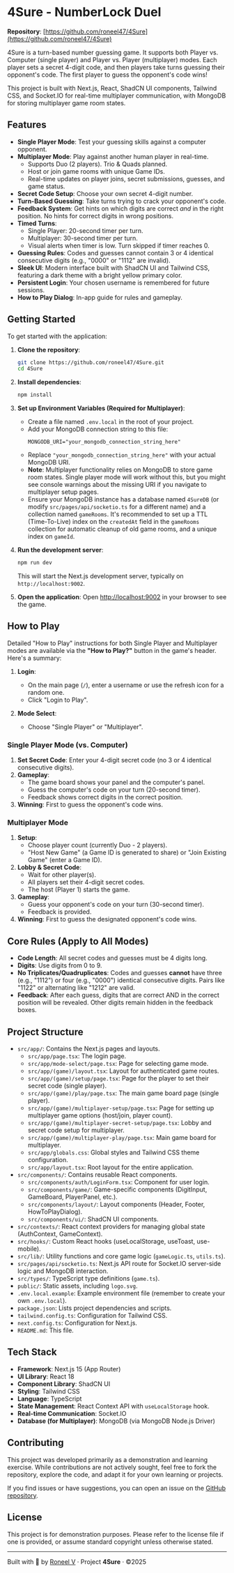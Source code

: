 # 4Sure - NumberLock Duel

**Repository**: [https://github.com/roneel47/4Sure](https://github.com/roneel47/4Sure)

4Sure is a turn-based number guessing game. It supports both Player vs. Computer (single player) and Player vs. Player (multiplayer) modes. Each player sets a secret 4-digit code, and then players take turns guessing their opponent's code. The first player to guess the opponent's code wins!

This project is built with Next.js, React, ShadCN UI components, Tailwind CSS, and Socket.IO for real-time multiplayer communication, with MongoDB for storing multiplayer game room states.

## Features

*   **Single Player Mode**: Test your guessing skills against a computer opponent.
*   **Multiplayer Mode**: Play against another human player in real-time.
    *   Supports Duo (2 players). Trio & Quads planned.
    *   Host or join game rooms with unique Game IDs.
    *   Real-time updates on player joins, secret submissions, guesses, and game status.
*   **Secret Code Setup**: Choose your own secret 4-digit number.
*   **Turn-Based Guessing**: Take turns trying to crack your opponent's code.
*   **Feedback System**: Get hints on which digits are correct *and* in the right position. No hints for correct digits in wrong positions.
*   **Timed Turns**:
    *   Single Player: 20-second timer per turn.
    *   Multiplayer: 30-second timer per turn.
    *   Visual alerts when timer is low. Turn skipped if timer reaches 0.
*   **Guessing Rules**: Codes and guesses cannot contain 3 or 4 identical consecutive digits (e.g., "0000" or "1112" are invalid).
*   **Sleek UI**: Modern interface built with ShadCN UI and Tailwind CSS, featuring a dark theme with a bright yellow primary color.
*   **Persistent Login**: Your chosen username is remembered for future sessions.
*   **How to Play Dialog**: In-app guide for rules and gameplay.

## Getting Started

To get started with the application:

1.  **Clone the repository**:
    ```bash
    git clone https://github.com/roneel47/4Sure.git
    cd 4Sure
    ```

2.  **Install dependencies**:
    ```bash
    npm install
    ```

3.  **Set up Environment Variables (Required for Multiplayer)**:
    *   Create a file named `.env.local` in the root of your project.
    *   Add your MongoDB connection string to this file:
        ```env
        MONGODB_URI="your_mongodb_connection_string_here"
        ```
    *   Replace `"your_mongodb_connection_string_here"` with your actual MongoDB URI.
    *   **Note**: Multiplayer functionality relies on MongoDB to store game room states. Single player mode will work without this, but you might see console warnings about the missing URI if you navigate to multiplayer setup pages.
    *   Ensure your MongoDB instance has a database named `4SureDB` (or modify `src/pages/api/socketio.ts` for a different name) and a collection named `gameRooms`. It's recommended to set up a TTL (Time-To-Live) index on the `createdAt` field in the `gameRooms` collection for automatic cleanup of old game rooms, and a unique index on `gameId`.

4.  **Run the development server**:
    ```bash
    npm run dev
    ```
    This will start the Next.js development server, typically on `http://localhost:9002`.

5.  **Open the application**:
    Open [http://localhost:9002](http://localhost:9002) in your browser to see the game.

## How to Play

Detailed "How to Play" instructions for both Single Player and Multiplayer modes are available via the **"How to Play?"** button in the game's header. Here's a summary:

1.  **Login**:
    *   On the main page (`/`), enter a username or use the refresh icon for a random one.
    *   Click "Login to Play".

2.  **Mode Select**:
    *   Choose "Single Player" or "Multiplayer".

### Single Player Mode (vs. Computer)
1.  **Set Secret Code**: Enter your 4-digit secret code (no 3 or 4 identical consecutive digits).
2.  **Gameplay**:
    *   The game board shows your panel and the computer's panel.
    *   Guess the computer's code on your turn (20-second timer).
    *   Feedback shows correct digits in the correct position.
3.  **Winning**: First to guess the opponent's code wins.

### Multiplayer Mode
1.  **Setup**:
    *   Choose player count (currently Duo - 2 players).
    *   "Host New Game" (a Game ID is generated to share) or "Join Existing Game" (enter a Game ID).
2.  **Lobby & Secret Code**:
    *   Wait for other player(s).
    *   All players set their 4-digit secret codes.
    *   The host (Player 1) starts the game.
3.  **Gameplay**:
    *   Guess your opponent's code on your turn (30-second timer).
    *   Feedback is provided.
4.  **Winning**: First to guess the designated opponent's code wins.

## Core Rules (Apply to All Modes)

*   **Code Length**: All secret codes and guesses must be 4 digits long.
*   **Digits**: Use digits from 0 to 9.
*   **No Triplicates/Quadruplicates**: Codes and guesses **cannot** have three (e.g., "1112") or four (e.g., "0000") identical consecutive digits. Pairs like "1122" or alternating like "1212" are valid.
*   **Feedback**: After each guess, digits that are correct AND in the correct position will be revealed. Other digits remain hidden in the feedback boxes.

## Project Structure

*   `src/app/`: Contains the Next.js pages and layouts.
    *   `src/app/page.tsx`: The login page.
    *   `src/app/mode-select/page.tsx`: Page for selecting game mode.
    *   `src/app/(game)/layout.tsx`: Layout for authenticated game routes.
    *   `src/app/(game)/setup/page.tsx`: Page for the player to set their secret code (single player).
    *   `src/app/(game)/play/page.tsx`: The main game board page (single player).
    *   `src/app/(game)/multiplayer-setup/page.tsx`: Page for setting up multiplayer game options (host/join, player count).
    *   `src/app/(game)/multiplayer-secret-setup/page.tsx`: Lobby and secret code setup for multiplayer.
    *   `src/app/(game)/multiplayer-play/page.tsx`: Main game board for multiplayer.
    *   `src/app/globals.css`: Global styles and Tailwind CSS theme configuration.
    *   `src/app/layout.tsx`: Root layout for the entire application.
*   `src/components/`: Contains reusable React components.
    *   `src/components/auth/LoginForm.tsx`: Component for user login.
    *   `src/components/game/`: Game-specific components (DigitInput, GameBoard, PlayerPanel, etc.).
    *   `src/components/layout/`: Layout components (Header, Footer, HowToPlayDialog).
    *   `src/components/ui/`: ShadCN UI components.
*   `src/contexts/`: React context providers for managing global state (AuthContext, GameContext).
*   `src/hooks/`: Custom React hooks (useLocalStorage, useToast, use-mobile).
*   `src/lib/`: Utility functions and core game logic (`gameLogic.ts`, `utils.ts`).
*   `src/pages/api/socketio.ts`: Next.js API route for Socket.IO server-side logic and MongoDB interaction.
*   `src/types/`: TypeScript type definitions (`game.ts`).
*   `public/`: Static assets, including `logo.svg`.
*   `.env.local.example`: Example environment file (remember to create your own `.env.local`).
*   `package.json`: Lists project dependencies and scripts.
*   `tailwind.config.ts`: Configuration for Tailwind CSS.
*   `next.config.ts`: Configuration for Next.js.
*   `README.md`: This file.

## Tech Stack

*   **Framework**: Next.js 15 (App Router)
*   **UI Library**: React 18
*   **Component Library**: ShadCN UI
*   **Styling**: Tailwind CSS
*   **Language**: TypeScript
*   **State Management**: React Context API with `useLocalStorage` hook.
*   **Real-time Communication**: Socket.IO
*   **Database (for Multiplayer)**: MongoDB (via MongoDB Node.js Driver)

## Contributing

This project was developed primarily as a demonstration and learning exercise. While contributions are not actively sought, feel free to fork the repository, explore the code, and adapt it for your own learning or projects.

If you find issues or have suggestions, you can open an issue on the [GitHub repository](https://github.com/roneel47/4Sure/issues).

## License

This project is for demonstration purposes. Please refer to the license file if one is provided, or assume standard copyright unless otherwise stated.

---
Built with 💛 by [Roneel V](https://github.com/roneelv) · Project **4Sure** · ©2025
